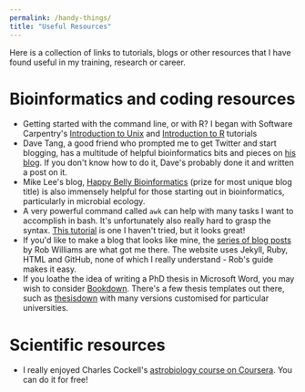 ```yaml
---
permalink: /handy-things/
title: "Useful Resources"
---
```


Here is a collection of links to tutorials, blogs or other resources that I have found useful in my training, research or career.

# Bioinformatics and coding resources

* Getting started with the command line, or with R? I began with Software Carpentry's [Introduction to Unix](https://swcarpentry.github.io/shell-novice/) and [Introduction to R](https://swcarpentry.github.io/r-novice-gapminder/) tutorials
* Dave Tang, a good friend who prompted me to get Twitter and start blogging, has a multitude of helpful bioinformatics bits and pieces on [his blog](https://davetang.org/muse/). If you don't know how to do it, Dave's probably done it and written a post on it.
* Mike Lee's blog, [Happy Belly Bioinformatics](https://astrobiomike.github.io/) (prize for most unique blog title) is also immensely helpful for those starting out in bioinformatics, particularly in microbial ecology.
* A very powerful command called `awk` can help with many tasks I want to accomplish in bash. It's unfortunately also really hard to grasp the syntax. [This tutorial](https://sandbox.bio/tutorials?id=awk-intro) is one I haven't tried, but it looks great!
* If you'd like to make a blog that looks like mine, the [series of blog posts](https://jayrobwilliams.com/posts/2020/06/academic-website/) by Rob Williams are what got me there. The website uses Jekyll, Ruby, HTML and GitHub, none of which I really understand - Rob's guide makes it easy.
* If you loathe the idea of writing a PhD thesis in Microsoft Word, you may wish to consider [Bookdown](https://bookdown.org/). There's a few thesis templates out there, such as [thesisdown](https://github.com/ismayc/thesisdown) with many versions customised for particular universities.

# Scientific resources

* I really enjoyed Charles Cockell's [astrobiology course on Coursera](https://www.coursera.org/learn/astrobiology). You can do it for free!